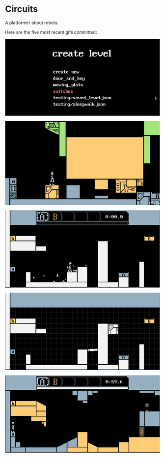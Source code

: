 # Circuits
A platformer about robots.

Here are the five most recent gifs committed:

![066-really-quit-menu.gif](gifs/066-really-quit-menu.gif?raw=true "066-really-quit-menu")

![065-crushing.gif](gifs/065-crushing.gif?raw=true "065-crushing")

![064-body-parts.gif](gifs/064-body-parts.gif?raw=true "064-body-parts")

![063-editing-moving-plats.gif](gifs/063-editing-moving-plats.gif?raw=true "063-editing-moving-plats")

![062-complete-level.gif](gifs/062-complete-level.gif?raw=true "062-complete-level")
